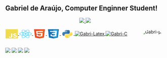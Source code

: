 ## Gabriel de Araújo, Computer Enginner Student!
<div align="center" >
  <a href="https://github.com/gabri190">
  <img height="180em" src="https://github-readme-stats.vercel.app/api?username=gabri190&show_icons=true&theme=vue-dark&include_all_commits=true&count_private=true"/>
  <img height="180em" src="https://github-readme-stats.vercel.app/api/top-langs/?username=gabri190&layout=compact&langs_count=7&theme=vue-dark"/>
</div>
<div style="display: inline_block"><br>
  <img align="center" alt="Gabri-Js" height="30" width="40" src="https://raw.githubusercontent.com/devicons/devicon/master/icons/javascript/javascript-plain.svg">
  <img align="center" alt="Gabri-React" height="30" width="40" src="https://raw.githubusercontent.com/devicons/devicon/master/icons/react/react-original.svg">
  <img align="center" alt="Gabri-HTML" height="30" width="40" src="https://raw.githubusercontent.com/devicons/devicon/master/icons/html5/html5-original.svg">
  <img align="center" alt="Gabri-CSS" height="30" width="40" src="https://raw.githubusercontent.com/devicons/devicon/master/icons/css3/css3-original.svg">
  <img align="center" alt="Gabri-Python" height="30" width="40" src="https://raw.githubusercontent.com/devicons/devicon/master/icons/python/python-original.svg">
  <img align="center" alt="Gabri-Latex"  height="30" width="40" src="https://cdn.jsdelivr.net/gh/devicons/devicon/icons/latex/latex-original.svg" />
  <img align="center" alt="Gabri-C"  height="30" width="40" src="https://cdn.jsdelivr.net/gh/devicons/devicon/icons/latex/c-original.svg" />
  
  
  <img align="right" alt="Gabri-pic" height="150" style="border-radius:50px;" src="https://www.evolutecursos.com.br/painel/uploads/348c2894ba9592b6044a1d140a6ed454.jpg">
 
          
</div>
  
  ##
 
<div> 
  <a href="https://www.youtube.com/channel/UC9CsFUQ2ml0ATrtwezSXakg" target="_blank"><img src="https://img.shields.io/badge/YouTube-FF0000?style=for-the-badge&logo=youtube&logoColor=white" target="_blank"></a>
  <a href="https://www.instagram.com/alvesgabrieldearaujo/" target="_blank"><img src="https://img.shields.io/badge/-Instagram-%23E4405F?style=for-the-badge&logo=instagram&logoColor=white" target="_blank"></a>
 <a href = "mailto:garaujo137@gmail.com"><img src="https://img.shields.io/badge/-Gmail-%23333?style=for-the-badge&logo=gmail&logoColor=white" target="_blank"></a>
  <a href="https://www.linkedin.com/in/gabriel-de-araujo-alves-63a1511b6/" target="_blank"><img src="https://img.shields.io/badge/-LinkedIn-%230077B5?style=for-the-badge&logo=linkedin&logoColor=white" target="_blank"></a> 
 
 
 
</div>
